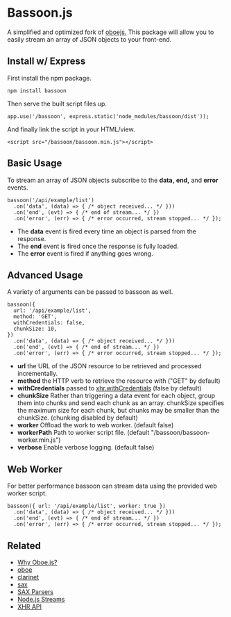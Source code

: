 # Bassoon.js
A simplified and optimized fork of [oboejs.](http://oboejs.com/) This package will allow you to easily stream an array of JSON objects to your front-end.

## Install w/ Express
First install the npm package.
```
npm install bassoon
```
Then serve the built script files up.
```
app.use('/bassoon', express.static('node_modules/bassoon/dist'));
```
And finally link the script in your HTML/view.
```
<script src="/bassoon/bassoon.min.js"></script>
```

## Basic Usage
To stream an array of JSON objects subscribe to the **data,** **end,** and **error** events.

```
bassoon('/api/example/list')
  .on('data', (data) => { /* object received... */ }))
  .on('end', (evt) => { /* end of stream... */ })
  .on('error', (err) => { /* error occurred, stream stopped... */ });
```

- The **data** event is fired every time an object is parsed from the response.
- The **end** event is fired once the response is fully loaded.
- The **error** event is fired if anything goes wrong.

## Advanced Usage
A variety of arguments can be passed to bassoon as well.

```
bassoon({
  url: '/api/example/list',
  method: 'GET',
  withCredentials: false,
  chunkSize: 10,
})
  .on('data', (data) => { /* object received... */ }))
  .on('end', (evt) => { /* end of stream... */ })
  .on('error', (err) => { /* error occurred, stream stopped... */ });
```

- **url** the URL of the JSON resource to be retrieved and processed incrementally.
- **method** the HTTP verb to retrieve the resource with ("GET" by default)
- **withCredentials** passed to [xhr.withCredentials](https://developer.mozilla.org/en-US/docs/Web/API/XMLHttpRequest/withCredentials) (false by default)
- **chunkSize** Rather than triggering a data event for each object, group them into chunks and send each chunk as an array. chunkSize specifies the maximum size for each chunk, but chunks may be smaller than the chunkSize. (chunking disabled by default)
- **worker** Offload the work to web worker. (default false)
- **workerPath** Path to worker script file. (default "/bassoon/bassoon-worker.min.js")
- **verbose** Enable verbose logging. (default false)

## Web Worker
For better performance bassoon can stream data using the provided web worker script.

```
bassoon({ url: '/api/example/list', worker: true })
  .on('data', (data) => { /* object received... */ }))
  .on('end', (evt) => { /* end of stream... */ })
  .on('error', (err) => { /* error occurred, stream stopped... */ });
```

## Related
- [Why Oboe.js?](http://oboejs.com/why)
- [oboe](https://www.npmjs.com/package/oboe)
- [clarinet](https://www.npmjs.com/package/clarinet)
- [sax](https://www.npmjs.com/package/sax)
- [SAX Parsers](https://docs.oracle.com/javase/tutorial/jaxp/sax/parsing.html)
- [Node.js Streams](https://nodejs.dev/learn/nodejs-streams)
- [XHR API](https://hpbn.co/xmlhttprequest/)
